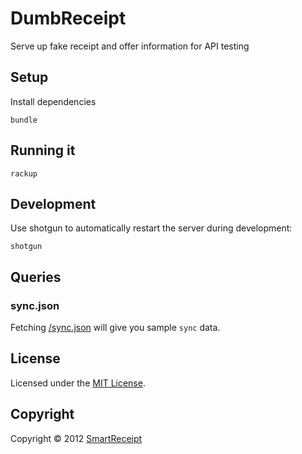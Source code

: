 DumbReceipt
===========

Serve up fake receipt and offer information for API testing

Setup
-----

Install dependencies

    bundle

Running it
----------

    rackup

Development
-----------

Use shotgun to automatically restart the server during development:

    shotgun

Queries
-------

### sync.json

Fetching [/sync.json](/sync.json) will give you sample `sync` data.

License
-------
Licensed under the [MIT License](http://www.opensource.org/licenses/MIT).

Copyright
---------

Copyright © 2012 [SmartReceipt](http://receipt.com)
